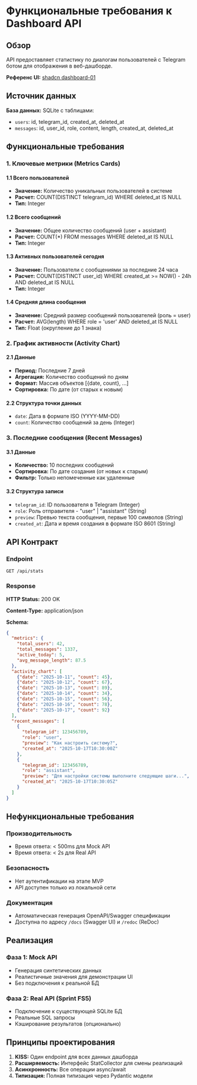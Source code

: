 # Функциональные требования к Dashboard API

## Обзор

API предоставляет статистику по диалогам пользователей с Telegram ботом для отображения в веб-дашборде.

**Референс UI:** [shadcn dashboard-01](https://ui.shadcn.com/blocks#dashboard-01)

## Источник данных

**База данных:** SQLite с таблицами:
- `users`: id, telegram_id, created_at, deleted_at
- `messages`: id, user_id, role, content, length, created_at, deleted_at

## Функциональные требования

### 1. Ключевые метрики (Metrics Cards)

#### 1.1 Всего пользователей
- **Значение:** Количество уникальных пользователей в системе
- **Расчет:** COUNT(DISTINCT telegram_id) WHERE deleted_at IS NULL
- **Тип:** Integer

#### 1.2 Всего сообщений
- **Значение:** Общее количество сообщений (user + assistant)
- **Расчет:** COUNT(*) FROM messages WHERE deleted_at IS NULL
- **Тип:** Integer

#### 1.3 Активных пользователей сегодня
- **Значение:** Пользователи с сообщениями за последние 24 часа
- **Расчет:** COUNT(DISTINCT user_id) WHERE created_at >= NOW() - 24h AND deleted_at IS NULL
- **Тип:** Integer

#### 1.4 Средняя длина сообщения
- **Значение:** Средний размер сообщений пользователей (роль = user)
- **Расчет:** AVG(length) WHERE role = 'user' AND deleted_at IS NULL
- **Тип:** Float (округление до 1 знака)

### 2. График активности (Activity Chart)

#### 2.1 Данные
- **Период:** Последние 7 дней
- **Агрегация:** Количество сообщений по дням
- **Формат:** Массив объектов [{date, count}, ...]
- **Сортировка:** По дате (от старых к новым)

#### 2.2 Структура точки данных
- `date`: Дата в формате ISO (YYYY-MM-DD)
- `count`: Количество сообщений за день (Integer)

### 3. Последние сообщения (Recent Messages)

#### 3.1 Данные
- **Количество:** 10 последних сообщений
- **Сортировка:** По дате создания (от новых к старым)
- **Фильтр:** Только непомеченные как удаленные

#### 3.2 Структура записи
- `telegram_id`: ID пользователя в Telegram (Integer)
- `role`: Роль отправителя - "user" | "assistant" (String)
- `preview`: Превью текста сообщения, первые 100 символов (String)
- `created_at`: Дата и время создания в формате ISO 8601 (String)

## API Контракт

### Endpoint

```
GET /api/stats
```

### Response

**HTTP Status:** 200 OK

**Content-Type:** application/json

**Schema:**
```json
{
  "metrics": {
    "total_users": 42,
    "total_messages": 1337,
    "active_today": 5,
    "avg_message_length": 87.5
  },
  "activity_chart": [
    {"date": "2025-10-11", "count": 45},
    {"date": "2025-10-12", "count": 67},
    {"date": "2025-10-13", "count": 89},
    {"date": "2025-10-14", "count": 34},
    {"date": "2025-10-15", "count": 56},
    {"date": "2025-10-16", "count": 78},
    {"date": "2025-10-17", "count": 92}
  ],
  "recent_messages": [
    {
      "telegram_id": 123456789,
      "role": "user",
      "preview": "Как настроить систему?",
      "created_at": "2025-10-17T10:30:00Z"
    },
    {
      "telegram_id": 123456789,
      "role": "assistant",
      "preview": "Для настройки системы выполните следующие шаги...",
      "created_at": "2025-10-17T10:30:05Z"
    }
  ]
}
```

## Нефункциональные требования

### Производительность
- Время ответа: < 500ms для Mock API
- Время ответа: < 2s для Real API

### Безопасность
- Нет аутентификации на этапе MVP
- API доступен только из локальной сети

### Документация
- Автоматическая генерация OpenAPI/Swagger спецификации
- Доступна по адресу `/docs` (Swagger UI) и `/redoc` (ReDoc)

## Реализация

### Фаза 1: Mock API
- Генерация синтетических данных
- Реалистичные значения для демонстрации UI
- Без подключения к реальной БД

### Фаза 2: Real API (Sprint FS5)
- Подключение к существующей SQLite БД
- Реальные SQL запросы
- Кэширование результатов (опционально)

## Принципы проектирования

1. **KISS:** Один endpoint для всех данных дашборда
2. **Расширяемость:** Интерфейс StatCollector для смены реализаций
3. **Асинхронность:** Все операции async/await
4. **Типизация:** Полная типизация через Pydantic модели

